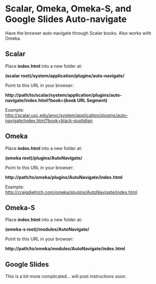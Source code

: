 # Scalar, Omeka, Omeka-S, and Google Slides Auto-navigate
Have the browser auto-navigate through Scalar books. Also works with Omeka.

## Scalar  
Place **index.html** into a new folder at:  
  
**(scalar root)/system/application/plugins/auto-navigate/**  

Point to this URL in your browser:  
  
**http://<span></span>path/to/scalar/system/application/plugins/auto-navigate/index.html?book=(book URL Segment)**  

Example:  
http://scalar.usc.edu/anvc/system/application/plugins/auto-navigate/index.html?book=black-quotidian
  
## Omeka
Place **index.html** into a new folder at:  
  
**(omeka root)/plugins/AutoNavigate/**  
  
Point to this URL in your browser:  
  
**http://<span></span>path/to/omeka/plugins/AutoNavigate/index.html**  

Example:  
http://craigdietrich.com/omeka/plugins/AutoNavigate/index.html

## Omeka-S
Place **index.html** into a new folder at:  
  
**(omeka-s root)/modules/AutoNavigate/**  
  
Point to this URL in your browser:  
  
**http://<span></span>path/to/omeka/modules/AutoNavigate/index.html**  

## Google Slides
This is a bit more complicated... will post instructions soon.
